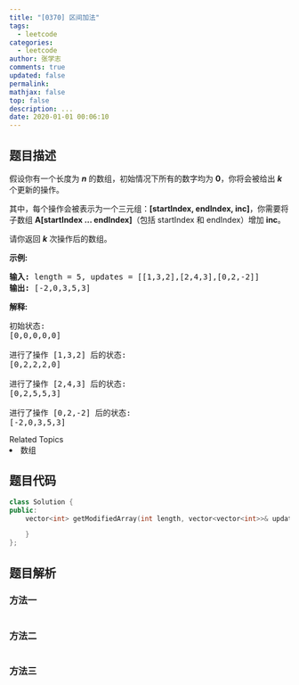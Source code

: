```yaml
---
title: "[0370] 区间加法"
tags:
  - leetcode
categories:
  - leetcode
author: 张学志
comments: true
updated: false
permalink:
mathjax: false
top: false
description: ...
date: 2020-01-01 00:06:10
---
```


## 题目描述

<p>假设你有一个长度为&nbsp;<em><strong>n</strong></em>&nbsp;的数组，初始情况下所有的数字均为&nbsp;<strong>0</strong>，你将会被给出&nbsp;<em><strong>k</strong></em>​​​​​​<em>​</em> 个更新的操作。</p>

<p>其中，每个操作会被表示为一个三元组：<strong>[startIndex, endIndex, inc]</strong>，你需要将子数组&nbsp;<strong>A[startIndex ... endIndex]</strong>（包括 startIndex 和 endIndex）增加&nbsp;<strong>inc</strong>。</p>

<p>请你返回&nbsp;<strong><em>k</em></strong>&nbsp;次操作后的数组。</p>

<p><strong>示例:</strong></p>

<pre><strong>输入: </strong>length = 5, updates = [[1,3,2],[2,4,3],[0,2,-2]]
<strong>输出: </strong>[-2,0,3,5,3]
</pre>

<p><strong>解释:</strong></p>

<pre>初始状态:
[0,0,0,0,0]

进行了操作 [1,3,2] 后的状态:
[0,2,2,2,0]

进行了操作 [2,4,3] 后的状态:
[0,2,5,5,3]

进行了操作 [0,2,-2] 后的状态:
[-2,0,3,5,3]
</pre>
<div><div>Related Topics</div><div><li>数组</li></div></div>

## 题目代码

```cpp
class Solution {
public:
    vector<int> getModifiedArray(int length, vector<vector<int>>& updates) {

    }
};
```

## 题目解析

### 方法一

```cpp

```

### 方法二

```cpp

```

### 方法三

```cpp

```

